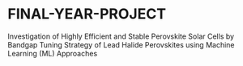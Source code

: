 # FINAL-YEAR-PROJECT
Investigation of Highly Efficient and Stable Perovskite Solar  Cells by Bandgap Tuning Strategy of Lead Halide Perovskites  using Machine Learning (ML) Approaches
